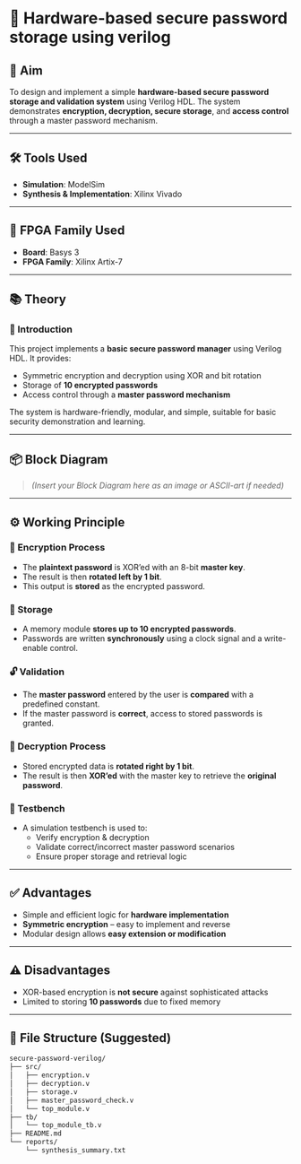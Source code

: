# 🔐 Hardware-based secure password storage using verilog

## 🎯 Aim

To design and implement a simple **hardware-based secure password storage and validation system** using Verilog HDL. The system demonstrates **encryption, decryption, secure storage**, and **access control** through a master password mechanism.

---

## 🛠️ Tools Used

- **Simulation**: ModelSim  
- **Synthesis & Implementation**: Xilinx Vivado

---

## 🧠 FPGA Family Used

- **Board**: Basys 3  
- **FPGA Family**: Xilinx Artix-7

---

## 📚 Theory

### 🔎 Introduction

This project implements a **basic secure password manager** using Verilog HDL. It provides:

- Symmetric encryption and decryption using XOR and bit rotation
- Storage of **10 encrypted passwords**
- Access control through a **master password mechanism**

The system is hardware-friendly, modular, and simple, suitable for basic security demonstration and learning.

---

## 📦 Block Diagram

> *(Insert your Block Diagram here as an image or ASCII-art if needed)*

---

## ⚙️ Working Principle

### 🔐 Encryption Process
- The **plaintext password** is XOR’ed with an 8-bit **master key**.
- The result is then **rotated left by 1 bit**.
- This output is **stored** as the encrypted password.

### 🧠 Storage
- A memory module **stores up to 10 encrypted passwords**.
- Passwords are written **synchronously** using a clock signal and a write-enable control.

### 🔓 Validation
- The **master password** entered by the user is **compared** with a predefined constant.
- If the master password is **correct**, access to stored passwords is granted.

### 🔁 Decryption Process
- Stored encrypted data is **rotated right by 1 bit**.
- The result is then **XOR’ed** with the master key to retrieve the **original password**.

### 🧪 Testbench
- A simulation testbench is used to:
  - Verify encryption & decryption
  - Validate correct/incorrect master password scenarios
  - Ensure proper storage and retrieval logic

---

## ✅ Advantages

- Simple and efficient logic for **hardware implementation**
- **Symmetric encryption** – easy to implement and reverse
- Modular design allows **easy extension or modification**

---

## ⚠️ Disadvantages

- XOR-based encryption is **not secure** against sophisticated attacks
- Limited to storing **10 passwords** due to fixed memory

---

## 📂 File Structure (Suggested)

```bash
secure-password-verilog/
├── src/
│   ├── encryption.v
│   ├── decryption.v
│   ├── storage.v
│   ├── master_password_check.v
│   └── top_module.v
├── tb/
│   └── top_module_tb.v
├── README.md
└── reports/
    └── synthesis_summary.txt
